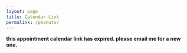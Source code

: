 ```yaml
---
layout: page
title: Calendar-Link
permalink: /peanuts/
---
```

**this appointment calendar link has expired. please email me for a new one.**  
